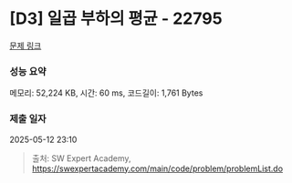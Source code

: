 # [D3] 일곱 부하의 평균 - 22795 

[문제 링크](https://swexpertacademy.com/main/code/problem/problemDetail.do?contestProbId=AZND_Dyq8SUDFAWB) 

### 성능 요약

메모리: 52,224 KB, 시간: 60 ms, 코드길이: 1,761 Bytes

### 제출 일자

2025-05-12 23:10



> 출처: SW Expert Academy, https://swexpertacademy.com/main/code/problem/problemList.do